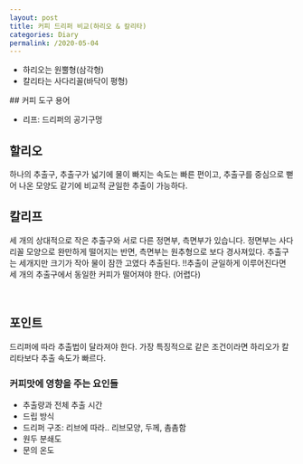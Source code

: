 ```yaml
---
layout: post
title: 커피 드리퍼 비교(하리오 & 칼리타)
categories: Diary
permalink: /2020-05-04
---
```


- 하리오는 원뿔형(삼각형)
- 칼리타는 사다리꼴(바닥이 평형)

​## 커피 도구 용어
- 리프: 드리퍼의 공기구멍

## 할리오
하나의 추출구, 추출구가 넓기에 물이 빠지는 속도는 빠른 편이고, 추출구를 중심으로 뻗어 나온 모양도 같기에 비교적 균일한 추출이 가능하다.

## 칼리프
세 개의 상대적으로 작은 추출구와 서로 다른 정면부, 측면부가 있습니다. 정면부는 사다리꼴 모양으로 완만하게 떨어지는 반면, 측면부는 원추형으로 보다 경사져있다. 추출구는 세개지만 크기가 작아 물이 잠깐 고였다 추출된다. !!추출이 균일하게 이루어진다면 세 개의 추출구에서 동일한 커피가 떨어져야 한다. (어렵다)

​
## 포인트
드리퍼에 따라 추출법이 달라져야 한다. 가장 특징적으로 같은 조건이라면 하리오가 칼리타보다 추출 속도가 빠르다.

### 커피맛에 영향을 주는 요인들
- 추출량과 전체 추출 시간
- 드립 방식 
- 드리퍼 구조: 리브에 따라.. 리브모양, 두께, 촘촘함
- 원두 분쇄도
- 문의 온도